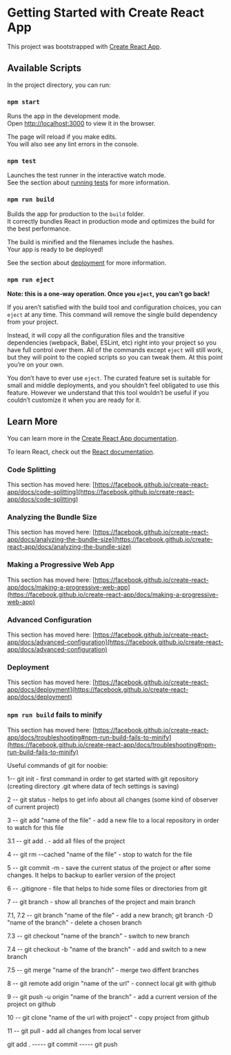# Getting Started with Create React App

This project was bootstrapped with [Create React App](https://github.com/facebook/create-react-app).

## Available Scripts

In the project directory, you can run:

### `npm start`

Runs the app in the development mode.\
Open [http://localhost:3000](http://localhost:3000) to view it in the browser.

The page will reload if you make edits.\
You will also see any lint errors in the console.

### `npm test`

Launches the test runner in the interactive watch mode.\
See the section about [running tests](https://facebook.github.io/create-react-app/docs/running-tests) for more information.

### `npm run build`

Builds the app for production to the `build` folder.\
It correctly bundles React in production mode and optimizes the build for the best performance.

The build is minified and the filenames include the hashes.\
Your app is ready to be deployed!

See the section about [deployment](https://facebook.github.io/create-react-app/docs/deployment) for more information.

### `npm run eject`

**Note: this is a one-way operation. Once you `eject`, you can’t go back!**

If you aren’t satisfied with the build tool and configuration choices, you can `eject` at any time. This command will remove the single build dependency from your project.

Instead, it will copy all the configuration files and the transitive dependencies (webpack, Babel, ESLint, etc) right into your project so you have full control over them. All of the commands except `eject` will still work, but they will point to the copied scripts so you can tweak them. At this point you’re on your own.

You don’t have to ever use `eject`. The curated feature set is suitable for small and middle deployments, and you shouldn’t feel obligated to use this feature. However we understand that this tool wouldn’t be useful if you couldn’t customize it when you are ready for it.

## Learn More

You can learn more in the [Create React App documentation](https://facebook.github.io/create-react-app/docs/getting-started).

To learn React, check out the [React documentation](https://reactjs.org/).

### Code Splitting

This section has moved here: [https://facebook.github.io/create-react-app/docs/code-splitting](https://facebook.github.io/create-react-app/docs/code-splitting)

### Analyzing the Bundle Size

This section has moved here: [https://facebook.github.io/create-react-app/docs/analyzing-the-bundle-size](https://facebook.github.io/create-react-app/docs/analyzing-the-bundle-size)

### Making a Progressive Web App

This section has moved here: [https://facebook.github.io/create-react-app/docs/making-a-progressive-web-app](https://facebook.github.io/create-react-app/docs/making-a-progressive-web-app)

### Advanced Configuration

This section has moved here: [https://facebook.github.io/create-react-app/docs/advanced-configuration](https://facebook.github.io/create-react-app/docs/advanced-configuration)

### Deployment

This section has moved here: [https://facebook.github.io/create-react-app/docs/deployment](https://facebook.github.io/create-react-app/docs/deployment)

### `npm run build` fails to minify

This section has moved here: [https://facebook.github.io/create-react-app/docs/troubleshooting#npm-run-build-fails-to-minify](https://facebook.github.io/create-react-app/docs/troubleshooting#npm-run-build-fails-to-minify)

Useful commands of git for noobie:

1-- git init - first command in order to get started with git repository (creating directory .git where data of tech settings is saving)

2 -- git status - helps to get info about all changes (some kind of observer of current project)

3 -- git add "name of the file" - add a new file to a local repository in order to watch for this file

3.1 -- git add . - add all files of the project

4 -- git rm --cached "name of the file" - stop to watch for the file

5 -- git commit -m - save the current status of the project or after some changes. It helps to backup to earlier version of the project

6 -- .gitignore - file that helps to hide some files or directories from git

7 -- git branch - show all branches of the project and main branch

7.1, 7.2 -- git branch "name of the file" - add a new branch; git branch -D "name of the branch" - delete a chosen branch

7.3 -- git checkout "name of the branch" - switch to new branch

7.4 -- git checkout -b "name of the branch" - add and switch to a new branch

7.5 -- git merge "name of the branch" - merge two diffent branches

8 -- git remote add origin "name of the url" - connect local git with github

9 -- git push -u origin "name of the branch" - add a current version of the project on github

10 -- git clone "name of the url with project" - copy project from github

11 -- git pull - add all changes from local server

git add . ----- git commit ----- git push
